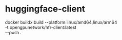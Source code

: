 # huggingface-client

docker buildx build --platform linux/amd64,linux/arm64 \
  -t opengpunetwork/hfr-client:latest \
  --push .